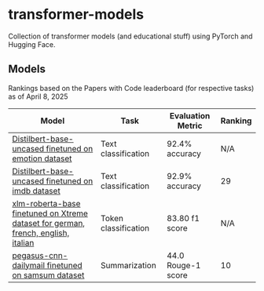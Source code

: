 # transformer-models

Collection of transformer models (and educational stuff) using PyTorch and Hugging Face.

## Models
Rankings based on the Papers with Code leaderboard (for respective tasks) as of April 8, 2025

| Model                                                                                                                       | Task                 | Evaluation Metric   | Ranking |
|-----------------------------------------------------------------------------------------------------------------------------|----------------------|---------------------|---------|
| [Distilbert-base-uncased finetuned on emotion dataset](https://huggingface.co/avanishd/distilbert-base-uncased-finetuned-emotion) | Text classification  | 92.4% accuracy      | N/A     |
| [Distilbert-base-uncased finetuned on imdb dataset](https://huggingface.co/avanishd/distilbert-base-uncased-finetuned-imdb) | Text classification  | 92.9% accuracy      | 29     |
| [xlm-roberta-base finetuned on Xtreme dataset for german, french, english, italian](https://huggingface.co/avanishd/xlm-roberta-base-finetuned-panx-de-fr-en-it) | Token classification | 83.80 f1 score      | N/A     |
| [pegasus-cnn-dailymail finetuned on samsum dataset](https://huggingface.co/avanishd/pegasus-finetuned-samsum)                | Summarization        | 44.0 Rouge-1 score  | 10      |
